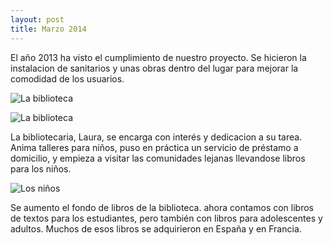 ```yaml
---
layout: post
title: Marzo 2014
---
```

El año 2013 ha visto el cumplimiento de nuestro proyecto. Se hicieron la instalacion de sanitarios y  unas obras dentro del lugar para mejorar la comodidad de los usuarios.

![La biblioteca](http://nicarali.files.wordpress.com/2010/08/cimg0673.jpg?w=665&h=498)

![La biblioteca](http://nicarali.files.wordpress.com/2010/08/cimg0675.jpg?w=570&h=427)

La bibliotecaria, Laura, se encarga con interés y dedicacion a su tarea. Anima talleres  para niños, puso en práctica un servicio de préstamo a domicilio,   y empieza a visitar las comunidades   lejanas llevandose libros para los niños.

![Los niños](http://nicarali.files.wordpress.com/2010/08/sam_1384.jpg?w=665&h=498)

Se aumento el fondo de libros de la biblioteca. ahora contamos con libros de textos para los estudiantes, pero también con libros para adolescentes y adultos. Muchos de esos libros se adquirieron en España y en Francia.